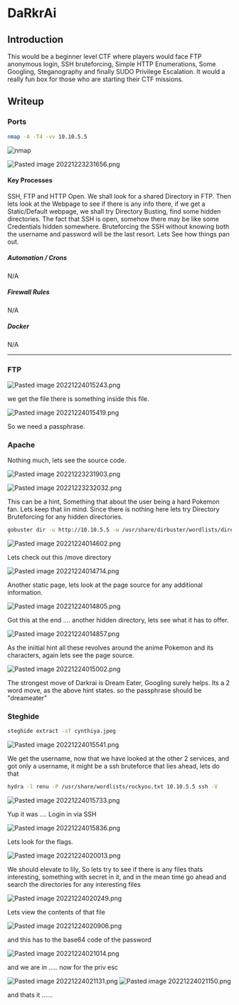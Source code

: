 # DaRkrAi

## Introduction

This would be a beginner level CTF where players would face FTP anonymous login, SSH bruteforcing, Simple HTTP Enumerations, Some Googling, Steganography and finally SUDO Privilege Escalation. It would a really fun box for those who are starting their CTF missions.


## Writeup

### Ports
```bash
nmap -A -T4 -vv 10.10.5.5
```

![nmap](https://github.com/darkrai069/My_Machines/blob/main/HTB%20Darkrai/Access/Pasted%20image%2020221223231611.png)

![Pasted image 20221223231656.png](https://github.com/darkrai069/My_Machines/blob/main/HTB%20Darkrai/Access/Pasted%20image%2020221223231656.png)

#### **Key Processes**

SSH, FTP and HTTP Open. We shall look for a shared Directory in FTP. Then lets look at the Webpage to see if there is any info there, if we get a Static/Default webpage, we shall try Directory Busting, find some hidden directories. The fact that SSH is open, somehow there may be like some Credentials hidden somewhere. Bruteforcing the SSH without knowing both the username and password will be the last resort. Lets See how things pan out.

##### Automation / Crons

N/A

##### Firewall Rules

N/A

##### Docker

N/A

_________________________________________________________________________________________________________

### FTP

![Pasted image 20221224015243.png](https://github.com/darkrai069/My_Machines/blob/main/HTB%20Darkrai/Access/Pasted%20image%2020221224015243.png)

we get the file there is something inside this file.

![Pasted image 20221224015419.png](https://github.com/darkrai069/My_Machines/blob/main/HTB%20Darkrai/Access/Pasted%20image%2020221224015419.png)

So we need a passphrase.


### Apache

Nothing much, lets see the source code.

![Pasted image 20221223231903.png](https://github.com/darkrai069/My_Machines/blob/main/HTB%20Darkrai/Access/Pasted%20image%2020221223231903.png)

![Pasted image 20221223232032.png](https://github.com/darkrai069/My_Machines/blob/main/HTB%20Darkrai/Access/Pasted%20image%2020221223232032.png)

This can be a hint, Something that about the user being a hard Pokemon fan. Lets keep that iin mind.
Since there is nothing here lets try Directory Bruteforcing for any hidden directories.

```bash
gobuster dir -u http://10.10.5.5 -w /usr/share/dirbuster/wordlists/directory-list-lowercase-2.3-medium.txt -t 64
```

![Pasted image 20221224014602.png](https://github.com/darkrai069/My_Machines/blob/main/HTB%20Darkrai/Access/Pasted%20image%2020221224014602.png)

Lets check out this /move directory

![Pasted image 20221224014714.png](https://github.com/darkrai069/My_Machines/blob/main/HTB%20Darkrai/Access/Pasted%20image%2020221224014714.png)

Another static page, lets look at the page source for any additional information.

![Pasted image 20221224014805.png](https://github.com/darkrai069/My_Machines/blob/main/HTB%20Darkrai/Access/Pasted%20image%2020221224014805.png)

Got this at the end .... another hidden directory, lets see what it has to offer.

![Pasted image 20221224014857.png](https://github.com/darkrai069/My_Machines/blob/main/HTB%20Darkrai/Access/Pasted%20image%2020221224014857.png)

As the iniitial hint all these revolves around the anime Pokemon and its characters, again lets see the page source.

![Pasted image 20221224015002.png](https://github.com/darkrai069/My_Machines/blob/main/HTB%20Darkrai/Access/Pasted%20image%2020221224015002.png)

The strongest move of Darkrai is Dream Eater, Googling surely helps. Its a 2 word move, as the above hint states. so the passphrase should be "dreameater" 

### Steghide

```bash
steghide extract -sf cynthiya.jpeg
```

![Pasted image 20221224015541.png](https://github.com/darkrai069/My_Machines/blob/main/HTB%20Darkrai/Access/Pasted%20image%2020221224015541.png)

We get the username, now that we have looked at the other 2 services, and got only a username, it might be a ssh bruteforce that lies ahead, lets do that

```bash
hydra -l renu -P /usr/share/wordlists/rockyou.txt 10.10.5.5 ssh -V
```

![Pasted image 20221224015733.png](https://github.com/darkrai069/My_Machines/blob/main/HTB%20Darkrai/Access/Pasted%20image%2020221224015733.png)

Yup it was .... Login in via SSH

![Pasted image 20221224015836.png](https://github.com/darkrai069/My_Machines/blob/main/HTB%20Darkrai/Access/Pasted%20image%2020221224015836.png)

Lets look for the flags.

![Pasted image 20221224020013.png](https://github.com/darkrai069/My_Machines/blob/main/HTB%20Darkrai/Access/Pasted%20image%2020221224020013.png)

We should elevate to lily, So lets try to see if there is any files thats interesting, something with secret in it, and in the mean time go ahead and search the directories for any interesting files

![Pasted image 20221224020249.png](https://github.com/darkrai069/My_Machines/blob/main/HTB%20Darkrai/Access/Pasted%20image%2020221224020249.png)

Lets view the contents of that file

![Pasted image 20221224020906.png](https://github.com/darkrai069/My_Machines/blob/main/HTB%20Darkrai/Access/Pasted%20image%2020221224020906.png)

and this has to the base64 code of the password

![Pasted image 20221224021014.png](https://github.com/darkrai069/My_Machines/blob/main/HTB%20Darkrai/Access/Pasted%20image%2020221224021014.png)

and we are in ..... now for the priv esc

![Pasted image 20221224021131.png](https://github.com/darkrai069/My_Machines/blob/main/HTB%20Darkrai/Access/Pasted%20image%2020221224021131.png)
![Pasted image 20221224021150.png](https://github.com/darkrai069/My_Machines/blob/main/HTB%20Darkrai/Access/Pasted%20image%2020221224021150.png)

and thats it ......
